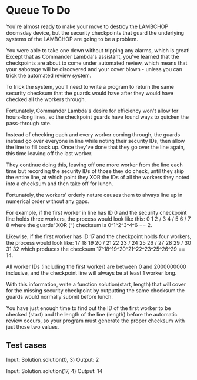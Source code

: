 # Queue To Do

You're almost ready to make your move to destroy the LAMBCHOP doomsday device, 
but the security checkpoints that guard the underlying systems of the LAMBCHOP are going to be a problem. 

You were able to take one down without tripping any alarms, which is great! 
Except that as Commander Lambda's assistant, you've learned that the checkpoints are about to come under automated review, 
which means that your sabotage will be discovered and your cover blown - unless you can trick the automated review system.

To trick the system, you'll need to write a program to return the same security checksum that the guards would have after they would have checked all the workers through. 

Fortunately, Commander Lambda's desire for efficiency won't allow for hours-long lines, so the checkpoint guards have found ways to quicken the pass-through rate. 

Instead of checking each and every worker coming through, the guards instead go over everyone in line while noting their security IDs, 
then allow the line to fill back up. Once they've done that they go over the line again, this time leaving off the last worker. 

They continue doing this, leaving off one more worker from the line each time but recording the security IDs of those they do check, 
until they skip the entire line, at which point they XOR the IDs of all the workers they noted into a checksum and then take off for lunch. 

Fortunately, the workers' orderly nature causes them to always line up in numerical order without any gaps.

For example, if the first worker in line has ID 0 and the security checkpoint line holds three workers, the process would look like this:
0 1 2 /
3 4 / 5
6 / 7 8
where the guards' XOR (^) checksum is 0^1^2^3^4^6 == 2.

Likewise, if the first worker has ID 17 and the checkpoint holds four workers, the process would look like:
17 18 19 20 /
21 22 23 / 24
25 26 / 27 28
29 / 30 31 32
which produces the checksum 17^18^19^20^21^22^23^25^26^29 == 14.

All worker IDs (including the first worker) are between 0 and 2000000000 inclusive, and the checkpoint line will always be at least 1 worker long.

With this information, write a function solution(start, length) that will cover for the missing security checkpoint 
by outputting the same checksum the guards would normally submit before lunch. 

You have just enough time to find out the ID of the first worker to be checked (start) and the length of the line (length) before the automatic review occurs, 
so your program must generate the proper checksum with just those two values.

## Test cases
Input:
Solution.solution(0, 3)
Output:
    2

Input:
Solution.solution(17, 4)
Output:
    14
